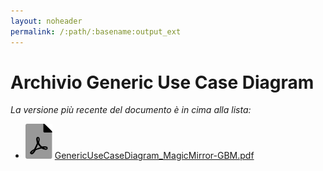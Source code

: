 ```yaml
---
layout: noheader
permalink: /:path/:basename:output_ext
---
```


# Archivio Generic Use Case Diagram

_La versione più recente del documento è in cima alla lista:_

- ![file-pdf.svg](../../assets/favicon/file-pdf.svg) [GenericUseCaseDiagram\_MagicMirror-GBM.pdf](../../assets/UseCaseDiagrams/Generic/GenericUseCaseDiagram_MagicMirror-GBM.pdf)
